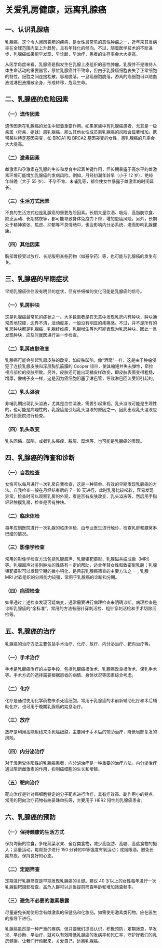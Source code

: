 # 关爱乳房健康，远离乳腺癌

## 一、认识乳腺癌
乳腺癌，这个令人闻风丧胆的疾病，是女性最常见的恶性肿瘤之一，近年来其发病率在全球范围内呈上升趋势，且有年轻化的倾向。不过，随着医学技术的不断进步，乳腺癌如果能早发现、早诊断、早治疗，患者的生存率会大大提高。

从医学角度来看，乳腺癌是指发生在乳腺上皮组织的恶性肿瘤。乳腺并不是维持人体生命活动的重要器官，原位乳腺癌并不致命，但由于乳腺癌细胞丧失了正常细胞的特性，细胞之间连接松散，容易脱落。一旦癌细胞脱落，游离的癌细胞可以随血液或淋巴液播散全身，形成转移，危及生命。

## 二、乳腺癌的危险因素
### （一）遗传因素
遗传因素在乳腺癌的发生中起着重要作用。如果家族中有乳腺癌患者，尤其是一级亲属（母亲、姐妹）患乳腺癌，那么其他女性成员患乳腺癌的风险会显著增加。携带某些特定基因突变，如 BRCA1 和 BRCA2 基因突变的女性，患乳腺癌的几率会大大提高。

### （二）激素因素
雌激素和孕激素在乳腺的生长和发育中起着关键作用，但长期暴露于高水平的雌激素环境可能增加乳腺癌的发病风险。例如，月经初潮年龄早（小于 12 岁）、绝经年龄晚（大于 55 岁）、不孕不育、未哺乳等，都会使女性暴露于雌激素的时间延长。

### （三）生活方式因素
不良的生活方式也是乳腺癌的重要危险因素。长期大量饮酒、吸烟、高脂肪饮食、缺乏运动、长期熬夜等，都可能导致身体免疫力下降，增加患癌风险。另外，长期处于精神紧张、焦虑、抑郁等不良情绪中，也会影响内分泌系统，进而影响乳腺健康。

### （四）其他因素
胸部曾接受过放疗、长期服用某些药物（如避孕药）等，也可能与乳腺癌的发生有关。

## 三、乳腺癌的早期症状
早期乳腺癌往往没有明显的症状，但有些细微的变化可能是乳腺癌的信号。
### （一）乳房肿块
这是乳腺癌最常见的症状之一。大多数患者是在无意中发现乳房内有肿块，肿块通常质地较硬，边界不清，活动度差，一般没有明显的疼痛感。不过，并不是所有的乳房肿块都是乳腺癌，乳腺纤维瘤、乳腺增生等也可能表现为乳房肿块，因此一旦发现肿块，应及时就医进行进一步检查。

### （二）乳房皮肤改变
乳腺癌可能会引起乳房皮肤的改变，如皮肤凹陷，像“酒窝”一样，这是由于肿瘤侵犯了连接乳腺皮肤和深层胸肌筋膜的 Cooper 韧带，使其缩短并失去弹性，牵拉相应部位的皮肤所致。另外，皮肤还可能出现橘皮样改变，即皮肤表面变得粗糙、增厚，像橘子皮一样，这是因为癌细胞阻塞了淋巴管，导致淋巴回流受阻引起的。

### （三）乳头溢液
非哺乳期出现乳头溢液，尤其是血性溢液，需要引起重视。乳头溢液可能是生理性的，也可能是病理性的，乳腺癌是引起乳头溢液的原因之一，因此出现乳头溢液应及时到医院进行检查。

### （四）乳头改变
乳头回缩、凹陷，或者乳头瘙痒、脱屑、糜烂等，也可能是乳腺癌的表现。

## 四、乳腺癌的筛查和诊断
### （一）自我检查
女性可以每月进行一次乳房自我检查，这是一种简单、有效的早期发现乳腺癌的方法。自我检查一般在月经结束后的 7 - 10 天进行，此时乳房比较松软，容易发现异常。检查时可以观察乳房的外观，看是否有皮肤改变、乳头溢液等，然后用手指轻轻触摸乳房，检查是否有肿块。

### （二）临床体检
每年应到医院进行一次乳腺的临床体检，由专业医生进行触诊，检查乳房和腋窝淋巴结的情况。

### （三）影像学检查
常用的影像学检查方法包括乳腺超声、乳腺钼靶摄影、乳腺磁共振成像（MRI）等。乳腺超声对鉴别肿块的性质有一定的帮助，适合年轻女性和致密型乳腺；乳腺钼靶摄影可以发现早期的微小钙化，是目前乳腺癌筛查的主要方法之一；乳腺 MRI 对软组织的分辨能力较强，常用于乳腺癌的诊断和分期。

### （四）病理检查
如果通过上述检查发现可疑病变，通常需要进行病理检查来明确诊断。病理检查是诊断乳腺癌的“金标准”，常用的方法有细针穿刺活检、粗针穿刺活检和手术切除活检等。

## 五、乳腺癌的治疗
乳腺癌的治疗方法主要包括手术治疗、化疗、放疗、内分泌治疗、靶向治疗等。
### （一）手术治疗
手术是乳腺癌治疗的主要手段，包括乳腺癌根治术、乳腺癌改良根治术、保乳手术等。手术方式的选择需要根据患者的病情、身体状况等因素综合考虑。

### （二）化疗
化疗是通过使用化学药物来杀死癌细胞，常用于乳腺癌的术前新辅助化疗和术后辅助化疗，也可用于晚期乳腺癌的姑息治疗。

### （三）放疗
放疗是利用高能射线来杀死癌细胞，主要用于手术后的辅助治疗，降低局部复发的风险。

### （四）内分泌治疗
对于激素受体阳性的乳腺癌患者，内分泌治疗是一种重要的治疗方法。内分泌治疗通过阻断雌激素的作用，抑制癌细胞的生长和增殖。

### （五）靶向治疗
靶向治疗是针对癌细胞特定的分子靶点进行治疗，具有疗效高、副作用小的特点。常用的靶向治疗药物有曲妥珠单抗等，主要用于 HER2 阳性的乳腺癌患者。

## 六、乳腺癌的预防
### （一）保持健康的生活方式
保持均衡的饮食，多吃蔬菜水果、全谷类食物，减少高脂肪、高糖、高盐食物的摄入；适量运动，每周至少进行 150 分钟的中等强度有氧运动；戒烟限酒，避免长期熬夜，保持良好的心态。

### （二）定期筛查
定期进行乳腺筛查是早期发现乳腺癌的关键。建议 40 岁以上的女性每年进行一次乳腺钼靶摄影检查，高危人群可以适当提前筛查年龄和增加筛查频率。

### （三）避免不必要的激素暴露
尽量避免长期使用含有雌激素的保健品和化妆品，如需使用激素类药物，应在医生的指导下进行。

乳腺癌虽然是一种严重的疾病，但只要我们提高认识，积极预防，定期筛查，早发现、早诊断、早治疗，就可以有效降低乳腺癌的发病率和死亡率，守护好我们的乳房健康。让我们行动起来，关爱自己，远离乳腺癌。 